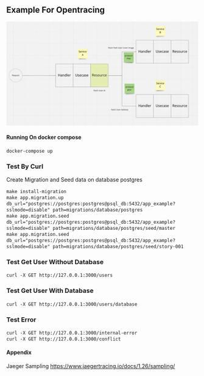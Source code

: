 ## Example For Opentracing

![Work flow Tracing](https://github.com/BlackMocca/opentracing-example/blob/master/assets/github/workflow.png?raw=true)

#### Running On docker compose
```
docker-compose up
```

### Test By Curl
Create Migration and Seed data on database postgres
```shellscript
make install-migration
make app.migration.up db_url="postgres://postgres:postgres@psql_db:5432/app_example?sslmode=disable" path=migrations/database/postgres
make app.migration.seed db_url="postgres://postgres:postgres@psql_db:5432/app_example?sslmode=disable" path=migrations/database/postgres/seed/master
make app.migration.seed db_url="postgres://postgres:postgres@psql_db:5432/app_example?sslmode=disable" path=migrations/database/postgres/seed/story-001
```

### Test Get User Without Database
```curl
curl -X GET http://127.0.0.1:3000/users
```

### Test Get User With Database
```curl
curl -X GET http://127.0.0.1:3000/users/database
```

### Test Error 
```curl
curl -X GET http://127.0.0.1:3000/internal-error
curl -X GET http://127.0.0.1:3000/conflict
```

#### Appendix
Jaeger Sampling https://www.jaegertracing.io/docs/1.26/sampling/